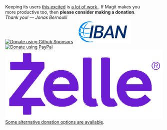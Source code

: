<div id="donate">
  <div>
    Keeping its users <a href= "/quotes">this excited</a> is
    <a href="https://magit.vc/stats/authors.html#cumulated_added_lines_of_code_per_author">
      a lot of work
    </a>.
    If Magit makes you <br> more productive too,
    then <b>please consider making a donation</b>.
  </div>
  <div>
    <em>Thank you! — Jonas Bernoulli</em>
  </div>
  <div>
    <a href="https://github.com/sponsors/tarsius">
      <img title="Donate using Github Sponsors"
           alt="Donate using Github Sponsors"
           src="https://magit.vc/assets/github-sponsors-50px.png"></a>
    &nbsp;&nbsp;
    <a href="/donate#iban">
      <img title="Donate using IBAN"
           alt="Donate using IBAN"
           src="/assets/iban.png"></a>
    <br>
    <a href="https://www.paypal.me/JonasBernoulli/20">
      <img title="Donate using PayPal"
           alt="Donate using PayPal"
           src="/assets/paypal.png"></a>
    &nbsp;&nbsp;
    <a href="/donate#zelle">
      <img title="Donate using Zelle"
           alt="Donate using Zelle"
           src="/assets/zelle.png"></a>
    <br>
    <a href="/donate">Some alternative donation options are available</a>.
  </div>
</div>
